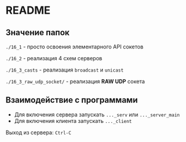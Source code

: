 # README

## Значение папок

`./16_1` - просто освоения элементарного API сокетов

`./16_2` - реализация 4 схем серверов

`./16_3_casts` - реализация `broadcast` и `unicast`

`./16_3_raw_udp_socket/` - реализация **RAW UDP** сокета

## Взаимодействие с программами

* Для включения сервера запускать `..._serv` или `..._server_main`
* Для включения клиента запускать `..._client`

Выход из сервера: `Ctrl-C`
